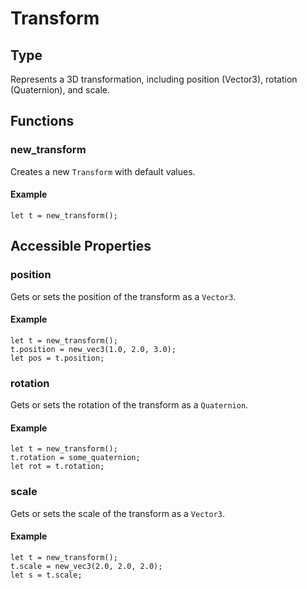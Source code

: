 # Transform

## Type
Represents a 3D transformation, including position (Vector3), rotation (Quaternion), and scale.

## Functions

### new_transform
Creates a new `Transform` with default values.

#### Example
```rhai
let t = new_transform();
```

## Accessible Properties

### position
Gets or sets the position of the transform as a `Vector3`.

#### Example
```rhai
let t = new_transform();
t.position = new_vec3(1.0, 2.0, 3.0);
let pos = t.position;
```

### rotation
Gets or sets the rotation of the transform as a `Quaternion`.

#### Example
```rhai
let t = new_transform();
t.rotation = some_quaternion;
let rot = t.rotation;
```

### scale
Gets or sets the scale of the transform as a `Vector3`.

#### Example
```rhai
let t = new_transform();
t.scale = new_vec3(2.0, 2.0, 2.0);
let s = t.scale;
```
